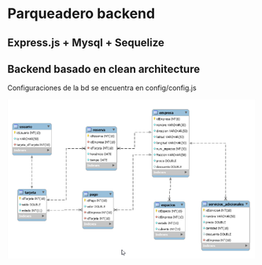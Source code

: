 # Parqueadero backend

## Express.js + Mysql + Sequelize

## Backend basado en clean architecture

Configuraciones de la bd se encuentra en config/config.js

![BD entidad-relacion](https://github.com/pedrojsalinas/parqueadero-backend/blob/master/bd_relacion.png)
